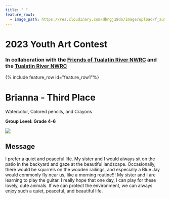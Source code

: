 ```yaml
---
title: " "
feature_row1:
  - image_path: https://res.cloudinary.com/dhngj18do/image/upload/f_auto,q_auto/v1/images/artcontest/ribbon_3
---
```


# 2023 Youth Art Contest

### In collaboration with the [Friends of Tualatin River NWRC](https://fotr.wildapricot.org/) and the [Tualatin River NWRC](https://www.fws.gov/refuge/Tualatin_River/)

{% include feature_row id="feature_row1"%}

# Brianna - Third Place  

Watercolor, Colored pencils, and Crayons  

**Group Level: Grade 4-6**  

![](https://res.cloudinary.com/dhngj18do/image/upload/f_auto,q_auto/v1/images/artcontest/2023_grp3_3rd2_large)

## Message

I prefer a quiet and peaceful life. My sister and I would always sit on the patio in the backyard and gaze at the beautiful landscape. Occasionally, there would be squirrels on the wooden railings, and especially a Blue Jay would commonly fly near us, like a morning routine!!! My sister and I are learning to play the guitar. I really hope that one day, I can play for these lovely, cute animals. If we can protect the environment, we can always enjoy such a quiet, peaceful, and beautiful life.
